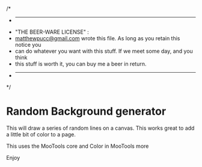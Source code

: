 /*
 * ----------------------------------------------------------------------------
 * "THE BEER-WARE LICENSE" :
 * <matthewpucc@gmail.com> wrote this file. As long as you retain this notice you
 * can do whatever you want with this stuff. If we meet some day, and you think
 * this stuff is worth it, you can buy me a beer in return.
 * ----------------------------------------------------------------------------
 */


# Random Background generator


This will draw a series of random lines on a canvas. This works great to add a little bit of color to a page.


This uses the MooTools core and Color in MooTools more


Enjoy